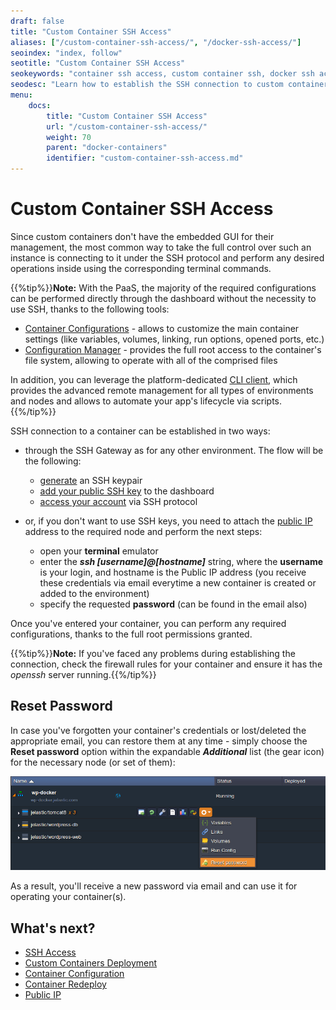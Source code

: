 ```yaml
---
draft: false
title: "Custom Container SSH Access"
aliases: ["/custom-container-ssh-access/", "/docker-ssh-access/"]
seoindex: "index, follow"
seotitle: "Custom Container SSH Access"
seokeywords: "container ssh access, custom container ssh, docker ssh access, ssh to container, container terminal, container command line, access container via terminal, container ssh"
seodesc: "Learn how to establish the SSH connection to custom container for performing any specific operations. Make any required configurations via command line with the full root access granted."
menu: 
    docs:
        title: "Custom Container SSH Access"
        url: "/custom-container-ssh-access/"
        weight: 70
        parent: "docker-containers"
        identifier: "custom-container-ssh-access.md"
---
```


# Custom Container SSH Access

Since custom containers don't have the embedded GUI for their management, the most common way to take the full control over such an instance is connecting to it under the SSH protocol and perform any desired operations inside using the corresponding terminal commands.

{{%tip%}}**Note:** With the PaaS, the majority of the required configurations can be performed directly through the dashboard without the necessity to use SSH, thanks to the following tools:

* [Container Configurations](/container-configuration/) - allows to customize the main container settings (like variables, volumes, linking, run options, opened ports, etc.)
* [Configuration Manager](/container-configuration/#configuration-file-manager) - provides the full root access to the container's file system, allowing to operate with all of the comprised files

In addition, you can leverage the platform-dedicated [CLI client](/cli/), which provides the advanced remote management for all types of environments and nodes and allows to automate your app's lifecycle via scripts.{{%/tip%}}

SSH connection to a container can be established in two ways:

* through the SSH Gateway as for any other environment. The flow will be the following:
    * [generate](/ssh-generate-key/) an SSH keypair
    * [add your public SSH key](/ssh-add-key/) to the dashboard
    * [access your account](/ssh-access/) via SSH protocol

* or, if you don't want to use SSH keys, you need to attach the [public IP](/public-ip/) address to the required node and perform the next steps:
    * open your **terminal** emulator
    * enter the ***ssh [username]@[hostname]*** string, where the **username** is your login, and hostname is the Public IP address (you receive these credentials via email everytime a new container is created or added to the environment)
    * specify the requested **password** (can be found in the email also)

Once you've entered your container, you can perform any required configurations, thanks to the full root permissions granted.

{{%tip%}}**Note:** If you've faced any problems during establishing the connection, check the firewall rules for your container and ensure it has the *openssh* server running.{{%/tip%}}


## Reset Password

In case you've forgotten your container's credentials or lost/deleted the appropriate email, you can restore them at any time - simply choose the **Reset password** option within the expandable ***Additional*** list (the gear icon) for the necessary node (or set of them):

![reset custom container password](01reset-pass-new.png)

As a result, you'll receive a new password via email and can use it for operating your container(s).


## What's next?

* [SSH Access](/ssh-gate/)
* [Custom Containers Deployment](/custom-containers-deployment/)
* [Container Configuration](/container-configuration/)
* [Container Redeploy](/container-redeploy/)
* [Public IP](/public-ip/)
